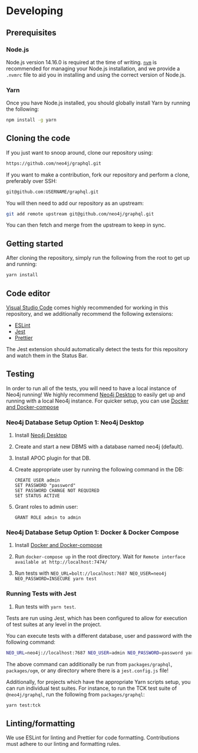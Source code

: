 # Developing

## Prerequisites

### Node.js

Node.js version 14.16.0 is required at the time of writing. [`nvm`](https://github.com/nvm-sh/nvm) is recommended for managing your Node.js installation, and we provide a `.nvmrc` file to aid you in installing and using the correct version of Node.js.

### Yarn

Once you have Node.js installed, you should globally install Yarn by running the following:

```bash
npm install -g yarn
```

## Cloning the code

If you just want to snoop around, clone our repository using:

```bash
https://github.com/neo4j/graphql.git
```

If you want to make a contribution, fork our repository and perform a clone, preferably over SSH:

```bash
git@github.com:USERNAME/graphql.git
```

You will then need to add our repository as an upstream:

```bash
git add remote upstream git@github.com/neo4j/graphql.git
```

You can then fetch and merge from the upstream to keep in sync.

## Getting started

After cloning the repository, simply run the following from the root to get up and running:

```bash
yarn install
```

## Code editor

[Visual Studio Code](https://code.visualstudio.com/) comes highly recommended for working in this repository, and we additionally recommend the following extensions:

- [ESLint](https://marketplace.visualstudio.com/items?itemName=dbaeumer.vscode-eslint)
- [Jest](https://marketplace.visualstudio.com/items?itemName=Orta.vscode-jest)
- [Prettier](https://marketplace.visualstudio.com/items?itemName=esbenp.prettier-vscode)

The Jest extension should automatically detect the tests for this repository and watch them in the Status Bar.

## Testing

In order to run all of the tests, you will need to have a local instance of Neo4j running! We highly recommend [Neo4j Desktop](https://neo4j.com/download/) to easily get up and running with a local Neo4j instance. For quicker setup, you can use [Docker and Docker-compose](https://docs.docker.com/get-docker/)

### Neo4j Database Setup Option 1: Neo4j Desktop

1. Install [Neo4j Desktop](https://neo4j.com/download/)

2. Create and start a new DBMS with a database named neo4j (default).

3. Install APOC plugin for that DB.

4. Create appropriate user by running the following command in the DB:

   ```cypher
   CREATE USER admin
   SET PASSWORD "password"
   SET PASSWORD CHANGE NOT REQUIRED
   SET STATUS ACTIVE
   ```

5. Grant roles to admin user:

   ```cypher
   GRANT ROLE admin to admin
   ```

### Neo4j Database Setup Option 1: Docker & Docker Compose

1. Install [Docker and Docker-compose](https://docs.docker.com/get-docker/)

2. Run `docker-compose up` in the root directory. Wait for `Remote interface available at http://localhost:7474/`

3. Run tests with `NEO_URL=bolt://localhost:7687 NEO_USER=neo4j NEO_PASSWORD=INSECURE yarn test`

### Running Tests with Jest

1. Run tests with `yarn test`.

Tests are run using Jest, which has been configured to allow for execution of test suites at any level in the project.

You can execute tests with a different database, user and password with the following command:

```bash
NEO_URL=neo4j://localhost:7687 NEO_USER=admin NEO_PASSWORD=password yarn test
```

The above command can additionally be run from `packages/graphql`, `packages/ogm`, or any directory where there is a `jest.config.js` file!

Additionally, for projects which have the appropriate Yarn scripts setup, you can run individual test suites. For instance, to run the TCK test suite of `@neo4j/graphql`, run the following from `packages/graphql`:

```bash
yarn test:tck
```

## Linting/formatting

We use ESLint for linting and Prettier for code formatting. Contributions must adhere to our linting and formatting rules.
